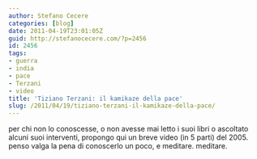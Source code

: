 ```yaml
---
author: Stefano Cecere
categories: [blog]
date: 2011-04-19T23:01:05Z
guid: http://stefanocecere.com/?p=2456
id: 2456
tags:
- guerra
- india
- pace
- Terzani
- video
title: 'Tiziano Terzani: il kamikaze della pace'
slug: /2011/04/19/tiziano-terzani-il-kamikaze-della-pace/
---
```


per chi non lo conoscesse, o non avesse mai letto i suoi libri o ascoltato alcuni suoi interventi, propongo qui un breve video (in 5 parti) del 2005. penso valga la pena di conoscerlo un poco, e meditare. meditare.